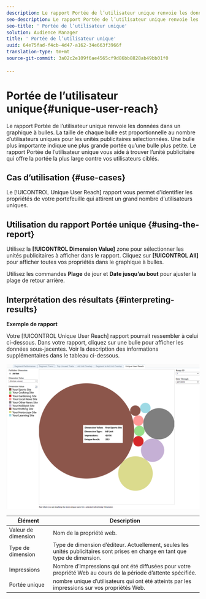 ```yaml
---
description: Le rapport Portée de l’utilisateur unique renvoie les données dans un graphique à bulles. La taille de chaque bulle est proportionnelle au nombre d’utilisateurs uniques pour les unités publicitaires sélectionnées. Une bulle plus importante indique une plus grande portée qu’une bulle plus petite. Le rapport Portée de l’utilisateur unique vous aide à trouver l’unité publicitaire qui offre la portée la plus large contre vos utilisateurs ciblés.
seo-description: Le rapport Portée de l’utilisateur unique renvoie les données dans un graphique à bulles. La taille de chaque bulle est proportionnelle au nombre d’utilisateurs uniques pour les unités publicitaires sélectionnées. Une bulle plus importante indique une plus grande portée qu’une bulle plus petite. Le rapport Portée de l’utilisateur unique vous aide à trouver l’unité publicitaire qui offre la portée la plus large contre vos utilisateurs ciblés.
seo-title: ' Portée de l’utilisateur unique'
solution: Audience Manager
title: ' Portée de l’utilisateur unique'
uuid: 64e75fad-f4cb-4d47-a162-34e663f3966f
translation-type: tm+mt
source-git-commit: 3a02c2e109f6ae4565cf9d86bb8828ab49bb01f0

---
```



#  Portée de l’utilisateur unique{#unique-user-reach}

Le rapport Portée de l’utilisateur unique renvoie les données dans un graphique à bulles. La taille de chaque bulle est proportionnelle au nombre d’utilisateurs uniques pour les unités publicitaires sélectionnées. Une bulle plus importante indique une plus grande portée qu’une bulle plus petite. Le rapport Portée de l’utilisateur unique vous aide à trouver l’unité publicitaire qui offre la portée la plus large contre vos utilisateurs ciblés.

## Cas d’utilisation {#use-cases}

Le [!UICONTROL Unique User Reach] rapport vous permet d'identifier les propriétés de votre portefeuille qui attirent un grand nombre d'utilisateurs uniques.

## Utilisation du rapport Portée unique {#using-the-report}

Utilisez la **[!UICONTROL Dimension Value]** zone pour sélectionner les unités publicitaires à afficher dans le rapport. Cliquez sur **[!UICONTROL All]** pour afficher toutes vos propriétés dans le graphique à bulles.

Utilisez les commandes **Plage** de jour et **Date jusqu’au bout** pour ajuster la plage de retour arrière.

## Interprétation des résultats {#interpreting-results}

**Exemple de rapport**

Votre [!UICONTROL Unique User Reach] rapport pourrait ressembler à celui ci-dessous. Dans votre rapport, cliquez sur une bulle pour afficher les données sous-jacentes. Voir la description des informations supplémentaires dans le tableau ci-dessous.

![](assets/publisher_unique_user_reach.png)

| Élément | Description |
|--- |--- |
| Valeur de dimension | Nom de la propriété web. |
| Type de dimension | Type de dimension d’éditeur. Actuellement, seules les unités publicitaires sont prises en charge en tant que type de dimension. |
| Impressions | Nombre d’impressions qui ont été diffusées pour votre propriété Web au cours de la période d’attente spécifiée. |
| Portée unique | nombre unique d’utilisateurs qui ont été atteints par les impressions sur vos propriétés Web. |